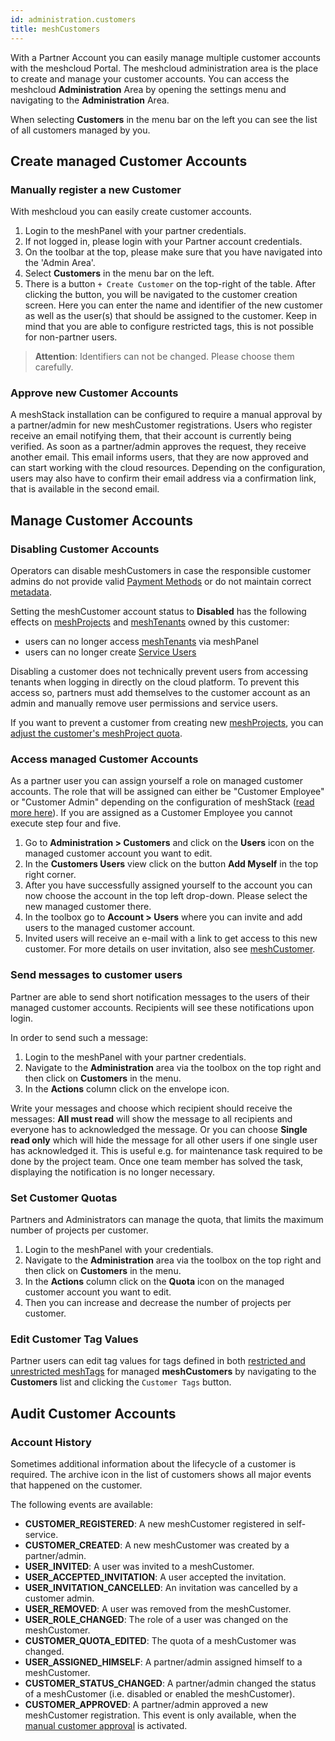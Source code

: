 ```yaml
---
id: administration.customers
title: meshCustomers
---
```


With a Partner Account you can easily manage multiple customer accounts with the meshcloud Portal. The meshcloud administration area is the
place to create and manage your customer accounts. You can access the meshcloud **Administration** Area by opening the settings menu and
navigating to the **Administration** Area.

When selecting **Customers** in the menu bar on the left you can see the list of all customers managed by you.

## Create managed Customer Accounts

### Manually register a new Customer

With meshcloud you can easily create customer accounts.

1. Login to the meshPanel with your partner credentials.
2. If not logged in, please login with your Partner account credentials.
3. On the toolbar at the top, please make sure that you have navigated into the 'Admin Area'.
4. Select **Customers** in the menu bar on the left.
5. There is a button `+ Create Customer` on the top-right of the table. After clicking the button, you will be navigated to the customer creation screen. Here you can enter the name and identifier of the new customer as well as the user(s) that should be assigned to the customer. Keep in mind that you are able to configure restricted tags, this is not possible for non-partner users.

> **Attention**: Identifiers can not be changed. Please choose them carefully.

### Approve new Customer Accounts

A meshStack installation can be configured to require a manual approval by a partner/admin for new meshCustomer registrations. Users who register receive an email notifying them, that their account is currently being verified. As soon as a partner/admin approves the request, they receive another email. This email informs users, that they are now approved and can start working with the cloud resources. Depending on the configuration, users may also have to confirm their email address via a confirmation link, that is available in the second email.

## Manage Customer Accounts

### Disabling Customer Accounts

Operators can disable meshCustomers in case the responsible customer admins do not provide valid [Payment Methods](meshcloud.payment-methods.md) or do not maintain correct [metadata](meshstack.metadata-tags.md).

Setting the meshCustomer account status to **Disabled** has the following effects on [meshProjects](meshcloud.project.md) and [meshTenants](meshcloud.tenant.md) owned by this customer:

- users can no longer access [meshTenants](meshcloud.tenant.md) via meshPanel
- users can no longer create [Service Users](meshcloud.service-user.md)

Disabling a customer does not technically prevent users from accessing tenants when logging in directly on the cloud platform. To prevent this access so, partners must add themselves to the customer account as an admin and manually remove user permissions and service users.

If you want to prevent a customer from creating new [meshProjects](meshcloud.project.md), you can [adjust the customer's meshProject quota](#set-customer-quotas).

### Access managed Customer Accounts

As a partner user you can assign yourself a role on managed customer accounts. The role that will be assigned can either be "Customer Employee" or "Customer Admin" depending on the configuration of meshStack ([read more here](meshstack.configuration.md#customer-user-invitations)). If you are assigned as a Customer Employee you cannot execute
step four and five.

1. Go to **Administration &gt; Customers** and click on the **Users** icon on the managed customer account you want to edit.
2. In the **Customers Users** view click on the button **Add Myself** in the top right corner.
3. After you have successfully assigned yourself to the account you can now choose the account in the top left drop-down. Please select the
   new managed customer there.
4. In the toolbox go to **Account &gt; Users** where you can invite and add users to the managed customer account.
5. Invited users will receive an e-mail with a link to get access to this new customer. For more details on user invitation, also see [meshCustomer](meshcloud.customer.md).

### Send messages to customer users

Partner are able to send short notification messages to the users of their managed customer accounts. Recipients will see these notifications
upon login.

In order to send such a message:

1. Login to the meshPanel with your partner credentials.
2. Navigate to the **Administration** area via the toolbox on the top right and then click on **Customers** in the menu.
3. In the **Actions** column click on the envelope icon.

Write your messages and choose which recipient should receive the messages: **All must read** will show the message to all recipients and everyone has
to acknowledged the message. Or you can choose **Single read only** which will hide the message for all other users if one single user has acknowledged
it. This is useful e.g. for maintenance task required to be done by the project team. Once one team member has solved the task, displaying the
notification is no longer necessary.

### Set Customer Quotas

Partners and Administrators can manage the quota, that limits the maximum number of projects per customer.

1. Login to the meshPanel with your credentials.
2. Navigate to the **Administration** area via the toolbox on the top right and then click on **Customers** in the menu.
3. In the **Actions** column click on the **Quota** icon on the managed customer account you want to edit.
4. Then you can increase and decrease the number of projects per customer.

### Edit Customer Tag Values

Partner users can edit tag values for tags defined in both [restricted and unrestricted meshTags](meshstack.metadata-tags.md) for managed **meshCustomers** by navigating to the **Customers** list and clicking the `Customer Tags` button.

## Audit Customer Accounts

### Account History

Sometimes additional information about the lifecycle of a customer is required. The archive icon in the list of customers shows all major events that happened on the customer.

The following events are available:

- **CUSTOMER_REGISTERED**: A new meshCustomer registered in self-service.
- **CUSTOMER_CREATED**: A new meshCustomer was created by a partner/admin.
- **USER_INVITED**: A user was invited to a meshCustomer.
- **USER_ACCEPTED_INVITATION**: A user accepted the invitation.
- **USER_INVITATION_CANCELLED**: An invitation was cancelled by a customer admin.
- **USER_REMOVED**: A user was removed from the meshCustomer.
- **USER_ROLE_CHANGED**: The role of a user was changed on the meshCustomer.
- **CUSTOMER_QUOTA_EDITED**: The quota of a meshCustomer was changed.
- **USER_ASSIGNED_HIMSELF**: A partner/admin assigned himself to a meshCustomer.
- **CUSTOMER_STATUS_CHANGED**: A partner/admin changed the status of a meshCustomer (i.e. disabled or enabled the meshCustomer).
- **CUSTOMER_APPROVED**: A partner/admin approved a new meshCustomer registration. This event is only available, when the [manual customer approval](#approve-customer) is activated.
